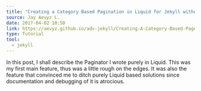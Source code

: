 ```yaml
---
title: "Creating a Category Based Pagination in Liquid for Jekyll without Gems"
source: Jay Aevyz L.
date: 2017-04-02 10:50
link: https://aevyz.github.io/adv-jekyll/Creating-A-Category-Based-Pager-In-Liquid.html
type: Tutorial
tool:
  - jekyll
---
```

In this post, I shall describe the Paginator I wrote purely in Liquid. This was my first main feature, thus was a little rough on the edges. It was also the feature that convinced me to ditch purely Liquid based solutions since documentation and debugging of it is atrocious.